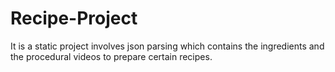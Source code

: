 # Recipe-Project
It is a static project involves json parsing which contains the ingredients and the procedural videos to prepare certain recipes.

